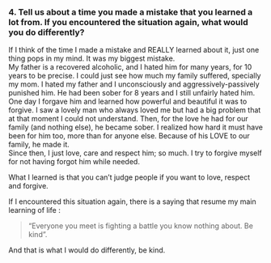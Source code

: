 ### 4. Tell us about a time you made a mistake that you learned a lot from. If you encountered the situation again, what would you do differently?
If I think of the time I made a mistake and REALLY learned about it, just one thing pops in my mind. It was my biggest mistake.  
My father is a recovered alcoholic, and I hated him for many years, for 10 years to be precise. I could just see how much my family suffered, specially my mom. I hated my father and I unconsciously and aggressively-passively punished him. He had been sober for 8 years and I still unfairly hated him.  
One day I forgave him and learned how powerful and beautiful it was to forgive. I saw a lovely man who always loved me but had a big problem that at that moment I could not understand. Then, for the love he had for our family (and nothing else), he became sober. I realized how hard it must have been for him too, more than for anyone else. Because of his LOVE to our family, he made it.  
Since then, I just love, care and respect him; so much. I try to forgive myself for not having forgot him while needed.   


What I learned is that you can’t judge people if you want to love, respect and forgive.  


If I encountered this situation again, there is a saying that resume my main learning of life : 
>“Everyone you meet is fighting a battle you know nothing about. Be kind”.

And that is what I would do differently, be kind.



